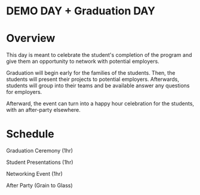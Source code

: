 # DEMO DAY + Graduation DAY

# Overview
This day is meant to celebrate the student's completion of the program and give them an opportunity to network with potential employers.

Graduation will begin early for the families of the students. Then, the students will present their projects to potential employers. Afterwards, students will group into their teams and be available answer any questions for employers.

Afterward, the event can turn into a happy hour celebration for the students, with an after-party elsewhere.

# Schedule

Graduation Ceremony (1hr)

Student Presentations (1hr)

Networking Event (1hr)

After Party (Grain to Glass)
